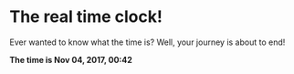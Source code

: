 # The real time clock!

Ever wanted to know what the time is? Well, your journey is about to end!

**The time is Nov 04, 2017, 00:42**